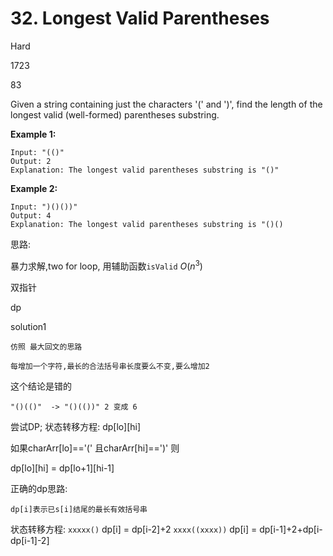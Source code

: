 # 32. Longest Valid Parentheses
Hard

1723

83

Given a string containing just the characters '(' and ')', find the length of the longest valid (well-formed) parentheses substring.

**Example 1:**

```
Input: "(()"
Output: 2
Explanation: The longest valid parentheses substring is "()"
```

**Example 2:**


```
Input: ")()())"
Output: 4
Explanation: The longest valid parentheses substring is "()()
```



思路:

暴力求解,two for loop, 用辅助函数`isValid`  $O(n^3)$

双指针

dp



solution1
```
仿照 最大回文的思路

每增加一个字符,最长的合法括号串长度要么不变,要么增加2
```
这个结论是错的

```
"()(()"  -> "()(())" 2 变成 6
```

尝试DP;
状态转移方程:
dp\[lo][hi]  

如果charArr[lo]=='(' 且charArr[hi]==')' 则

dp\[lo][hi]  = dp\[lo+1][hi-1]  


正确的dp思路:
```
dp[i]表示已s[i]结尾的最长有效括号串
```
状态转移方程:
`xxxxx()`  dp[i] = dp[i-2]+2
`xxxx((xxxx))` dp[i] = dp[i-1]+2+dp[i-dp[i-1]-2]






